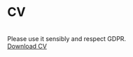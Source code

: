 <h1>CV</h1> <br>
Please use it sensibly and respect GDPR. <br>
<a href="{{ juliafortuny/JFortuny_DataAnalyst.pdf }}" class="btn"> Download CV </a>
